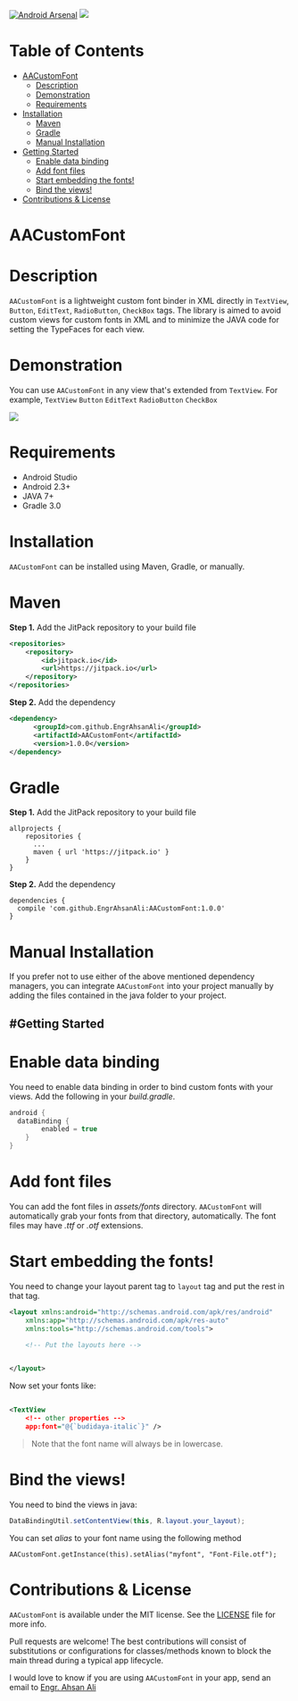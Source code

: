 [![Android Arsenal](https://img.shields.io/badge/Android%20Arsenal-AACustomFont-brightgreen.svg?style=flat)](https://android-arsenal.com/details/1/5707)
[![](https://jitpack.io/v/EngrAhsanAli/AACustomFont.svg)](https://jitpack.io/#EngrAhsanAli/AACustomFont)


# Table of Contents

- [AACustomFont](#section-id-4)
  - [Description](#section-id-10)
  - [Demonstration](#section-id-16)
  - [Requirements](#section-id-26)
- [Installation](#section-id-32)
  - [Maven](#section-id-37)
  - [Gradle](#section-id-63)
  - [Manual Installation](#section-id-82)
- [Getting Started](#section-id-87)
  - [Enable data binding](#section-id-90)
  - [Add font files](#section-id-104)
  - [Start embedding the fonts!](#section-id-112)
  - [Bind the views!](#section-id-132)
- [Contributions & License](#section-id-156)


<div id='section-id-4'/>

AACustomFont
============

<div id='section-id-10'/>

Description
===========

`AACustomFont` is a lightweight custom font binder in XML directly in `TextView`, `Button`, `EditText`, `RadioButton`, `CheckBox` tags. The library is aimed to avoid custom views for custom fonts in XML and to minimize the JAVA code for setting the TypeFaces for each view.

<div id='section-id-16'/>

Demonstration
=============

You can use `AACustomFont` in any view that's extended from `TextView`.
For example, 
`TextView`
`Button`
`EditText`
`RadioButton`
`CheckBox` 


![](https://github.com/EngrAhsanAli/AACustomFont/blob/master/Screenshots/demo.png)


<div id='section-id-26'/>

Requirements
============

- Android Studio
- Android 2.3+
- JAVA 7+
- Gradle 3.0

<div id='section-id-32'/>

# Installation

`AACustomFont` can be installed using Maven, Gradle, or manually.


<div id='section-id-37'/>

Maven
=========
**Step 1.** Add the JitPack repository to your build file

```xml
<repositories>
    <repository>
        <id>jitpack.io</id>
        <url>https://jitpack.io</url>
    </repository>
</repositories>
```
**Step 2.** Add the dependency

```xml
<dependency>
      <groupId>com.github.EngrAhsanAli</groupId>
      <artifactId>AACustomFont</artifactId>
      <version>1.0.0</version>
</dependency>
```

<div id='section-id-63'/>

Gradle
======

**Step 1.** Add the JitPack repository to your build file

```
allprojects {
    repositories {
      ...
      maven { url 'https://jitpack.io' }
    }
}
```
**Step 2.** Add the dependency

```
dependencies {
  compile 'com.github.EngrAhsanAli:AACustomFont:1.0.0'
}
```
<div id='section-id-82'/>

Manual Installation
===================

If you prefer not to use either of the above mentioned dependency managers, you can integrate `AACustomFont` into your project manually by adding the files contained in the java folder to your project.


<div id='section-id-87'/>

#Getting Started
----------

<div id='section-id-90'/>

Enable data binding
==================

You need to enable data binding in order to bind custom fonts with your views. Add the following in your *build.gradle*.
 
```java
android {
  dataBinding {
        enabled = true
    }
}
```

<div id='section-id-104'/>

Add font files
==============

You can add the font files in *assets/fonts* directory. `AACustomFont` will automatically grab your fonts from that directory, automatically. The font files may have *.ttf* or *.otf* extensions.

<div id='section-id-112'/>

Start embedding the fonts!
==========================

You need to change your layout parent tag to `layout` tag and put the rest in that tag.

```xml
<layout xmlns:android="http://schemas.android.com/apk/res/android"
    xmlns:app="http://schemas.android.com/apk/res-auto"
    xmlns:tools="http://schemas.android.com/tools">

    <!-- Put the layouts here -->


</layout>
```

Now set your fonts like:

```xml

<TextView
    <!-- other properties -->
    app:font="@{`budidaya-italic`}" />
```
> Note that the font name will always be in lowercase.

<div id='section-id-132'/>

Bind the views!
===============

You need to bind the views in java:

```java
DataBindingUtil.setContentView(this, R.layout.your_layout);
```

You can set *alias* to your font name using the following method

``` 
AACustomFont.getInstance(this).setAlias("myfont", "Font-File.otf");
```

<div id='section-id-156'/>

Contributions & License
=======================

`AACustomFont` is available under the MIT license. See the [LICENSE](./LICENSE) file for more info.

Pull requests are welcome! The best contributions will consist of substitutions or configurations for classes/methods known to block the main thread during a typical app lifecycle.

I would love to know if you are using `AACustomFont` in your app, send an email to [Engr. Ahsan Ali](mailto:hafiz.m.ahsan.ali@gmail.com)

